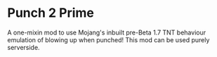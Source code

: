 # Punch 2 Prime

A one-mixin mod to use Mojang's inbuilt pre-Beta 1.7 TNT behaviour emulation of blowing up when punched! This mod can be used purely serverside.
